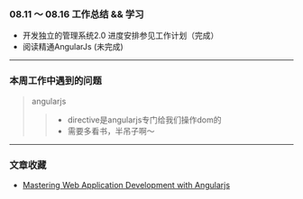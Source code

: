 ### 08.11 ～ 08.16 工作总结 && 学习
- 开发独立的管理系统2.0 进度安排参见工作计划（完成）
- 阅读精通AngularJs (未完成)

-------------------------------------
### 本周工作中遇到的问题

> angularjs
>> - directive是angularjs专门给我们操作dom的
>> - 需要多看书，半吊子啊～


-------------------------------------
### 文章收藏
- [Mastering Web Application Development with Angularjs]()